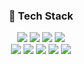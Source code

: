 <div align="center">

### 📌 Tech Stack

<img src="https://img.shields.io/badge/React-61DAFB?style=for-the-badge&logo=React&logoColor=black">
<img src="https://img.shields.io/badge/Redux-764ABC?style=for-the-badge&logo=Redux&logoColor=white"> 
<img src="https://img.shields.io/badge/React Query-FF4154?style=for-the-badge&logo=Reactquery&logoColor=white"> 
<img src="https://img.shields.io/badge/html-E34F26?style=for-the-badge&logo=html5&logoColor=white">
<br/>
<img src="https://img.shields.io/badge/css-1572B6?style=for-the-badge&logo=css3&logoColor=white">
<img src="https://img.shields.io/badge/javascript-F7DF1E?style=for-the-badge&logo=javascript&logoColor=black">
<img src="https://img.shields.io/badge/Styled Components-DB7093?style=for-the-badge&logo=styledComponents&logoColor=white">
<img src="https://img.shields.io/badge/Axios-5A29E4?style=for-the-badge&logo=Axios&logoColor=white">
<img src="https://img.shields.io/badge/Bootstrap-7952B3?style=for-the-badge&logo=Bootstrap&logoColor=white">
</div>
